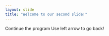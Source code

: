 ```yaml
---
layout: slide
title: "Welcome to our second slide!"
---
```

Continue the program
Use left arrow to go back!
